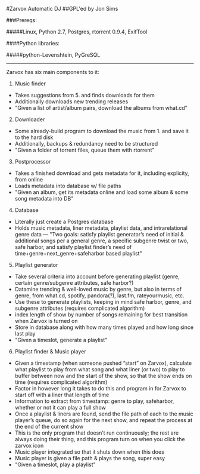 #Zarvox Automatic DJ
##GPL'ed by Jon Sims

###Prereqs:

#####Linux, Python 2.7, Postgres, rtorrent 0.9.4, ExifTool

####Python libraries: 

#####python-Levenshtein, PyGreSQL

***

Zarvox has six main components to it:

1. Music finder
 - Takes suggestions from 5. and finds downloads for them
 - Additionally downloads new trending releases
 - "Given a list of artist/album pairs, download the albums from what.cd"

2. Downloader
 - Some already-build program to download the music from 1. and save it to the hard disk
 - Additionally, backups & redundancy need to be structured
 - "Given a folder of torrent files, queue them with rtorrent"

3. Postprocessor
 - Takes a finished download and gets metadata for it, including explicity, from online
 - Loads metadata into database w/ file paths
 - "Given an album, get its metadata online and load some album & some song metadata into DB"

4. Database
 - Literally just create a Postgres database
 - Holds music metadata, liner metadata, playlist data, and intrarelational genre data
 — "Two goals: satisfy playlist generator’s need of initial & additional songs per a general genre, a specific subgenre twist or two, safe harbor, and satisfy playlist finder’s need of time+genre+next_genre+safeharbor based playlist"


5. Playlist generator
 - Take several criteria into account before generating playlist (genre, certain genre/subgenre attributes, safe harbor?)
 - Datamine trending & well-loved music by genre, but also in terms of genre, from what.cd, spotify, pandora(?), last.fm, rateyourmusic, etc.
 - Use these to generate playlists, keeping in mind safe harbor, genre, and subgenre attributes (requires complicated algorithm)
 - index length of show by number of songs remaining for best transition when Zarvox is turned on
 - Store in database along with how many times played and how long since last play
 - "Given a timeslot, generate a playlist"

6. Playlist finder & Music player
 - Given a timestamp (when someone pushed “start” on Zarvox), calculate what playlist to play from what song and what liner (or two) to play to buffer between now and the start of the show, so that the show ends on time (requires complicated algorithm)
 - Factor in however long it takes to do this and program in for Zarvox to start off with a liner that length of time
 - Information to extract from timestamp: genre to play, safeharbor, whether or not it can play a full show
 - Once a playlist & liners are found, send the file path of each to the music player’s queue, do so again for the next show, and repeat the process at the end of the current show
 - This is the only program that doesn’t run continuously; the rest are always doing their thing, and this program turn on when you click the zarvox icon
 - Music player integrated so that it shuts down when this does
 - Music player is given a file path & plays the song, super easy
 - "Given a timeslot, play a playlist"

